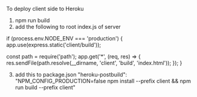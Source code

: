 To deploy client side to Heroku
1) npm run build
2) add the following to root index.js of server

if (process.env.NODE_ENV === 'production') {
  app.use(express.static('client/build'));

  const path = require('path');
  app.get('*', (req, res) => {
    res.sendFile(path.resolve(__dirname, 'client', 'build', 'index.html'));
  });
}

3) add this to package.json
    "heroku-postbuild": "NPM_CONFIG_PRODUCTION=false npm install --prefix client && npm run build --prefix client"
